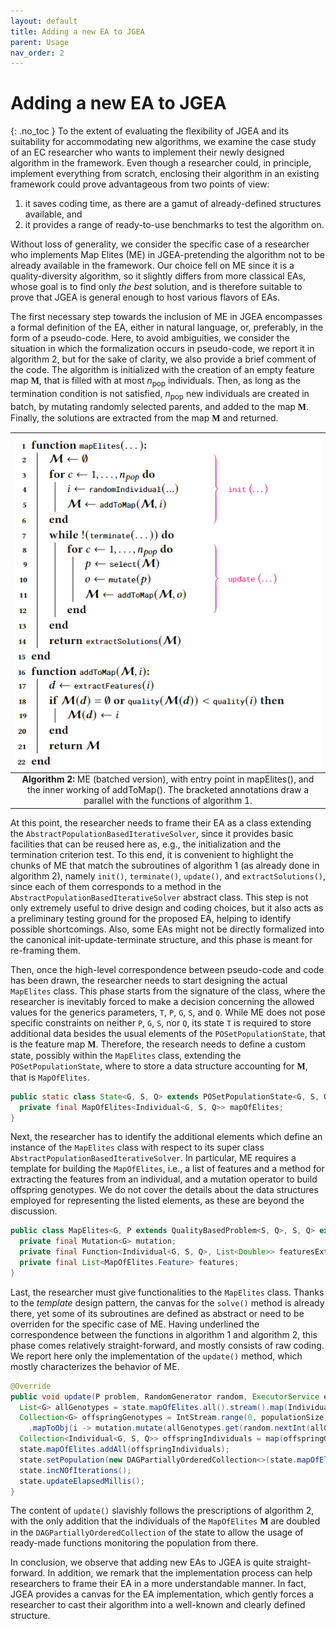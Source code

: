 ```yaml
---
layout: default
title: Adding a new EA to JGEA
parent: Usage
nav_order: 2
---
```


# Adding a new EA to JGEA
{: .no_toc }
To the extent of evaluating the flexibility of JGEA and its suitability for accommodating new algorithms, we examine the case study of an EC researcher who wants to implement their newly designed algorithm in the framework.
Even though a researcher could, in principle, implement everything from scratch, enclosing their algorithm in an existing framework could prove advantageous from two points of view: 
1. it saves coding time, as there are a gamut of already-defined structures available, and
2. it provides a range of ready-to-use benchmarks to test the algorithm on.

Without loss of generality, we consider the specific case of a researcher who implements Map Elites (ME) in JGEA-pretending the algorithm not to be already available in the framework.
Our choice fell on ME since it is a quality-diversity algorithm, so it slightly differs from more classical EAs, whose goal is to find only _the best_ solution, and is therefore suitable to prove that JGEA is general enough to host various flavors of EAs.

The first necessary step towards the inclusion of ME in JGEA encompasses a formal definition of the EA, either in natural language, or, preferably, in the form of a pseudo-code.
Here, to avoid ambiguities, we consider the situation in which the formalization occurs in pseudo-code, we report it in algorithm 2, but for the sake of clarity, we also provide a brief comment of the code.
The algorithm is initialized with the creation of an empty feature map <span class="mi" id="MathJax-Span-113" style="font-family: MathJax_Caligraphic;">**M**</span>, that is filled with at most _n_<sub>pop</sub> individuals.
Then, as long as the termination condition is not satisfied, _n_<sub>pop</sub> new individuals are created in batch, by mutating randomly selected parents, and added to the map <span class="mi" id="MathJax-Span-113" style="font-family: MathJax_Caligraphic;">**M**</span>.
Finally, the solutions are extracted from the map <span class="mi" id="MathJax-Span-113" style="font-family: MathJax_Caligraphic;">**M**</span> and returned.

| ![algorithm2](img/alg2.png) | 
|:--:| 
| **Algorithm 2:** ME (batched version), with entry point in mapElites(), and the inner working of addToMap(). The bracketed annotations draw a parallel with the functions of algorithm 1. |

At this point, the researcher needs to frame their EA as a class extending the ``AbstractPopulationBasedIterativeSolver``, since it provides basic facilities that can be reused here as, e.g., the initialization and the termination criterion test.
To this end, it is convenient to highlight the chunks of ME that match the subroutines of algorithm 1 (as already done in algorithm 2), namely ``init()``, ``terminate()``, ``update()``, and ``extractSolutions()``, since each of them corresponds to a method in the ``AbstractPopulationBasedIterativeSolver`` abstract class.
This step is not only extremely useful to drive design and coding choices, but it also acts as a preliminary testing ground for the proposed EA, helping to identify possible shortcomings.
Also, some EAs might not be directly formalized into the canonical 
init-update-terminate structure, and this phase is meant for re-framing them.

Then, once the high-level correspondence between pseudo-code and code has been drawn, the researcher needs to start designing the actual ``MapElites`` class.
This phase starts from the signature of the class, where the researcher is inevitably forced to make a decision concerning the allowed values for the generics parameters, ``T``, ``P``, ``G``, ``S``, and ``Q``.
While ME does not pose specific constraints on neither ``P``, ``G``, ``S``, nor ``Q``, its state ``T`` is required to store additional data besides the usual elements of the ``POSetPopulationState``, that is the feature map <span class="mi" id="MathJax-Span-113" style="font-family: MathJax_Caligraphic;">**M**</span>.
Therefore, the research needs to define a custom state, possibly within the ``MapElites`` class, extending the ``POSetPopulationState``, where to store a data structure accounting for <span class="mi" id="MathJax-Span-113" style="font-family: MathJax_Caligraphic;">**M**</span>, that is ``MapOfElites``.
```java
public static class State<G, S, Q> extends POSetPopulationState<G, S, Q> {
  private final MapOfElites<Individual<G, S, Q>> mapOfElites;
}
```

Next, the researcher has to identify the additional elements which define an instance of the ``MapElites`` class with respect to its super class ``AbstractPopulationBasedIterativeSolver``.
In particular, ME requires a template for building the ``MapOfElites``, i.e., a list of features and a method for extracting the features from an individual, and a mutation operator to build offspring genotypes.
We do not cover the details about the data structures employed for representing the listed elements, as these are beyond the discussion.
```java
public class MapElites<G, P extends QualityBasedProblem<S, Q>, S, Q> extends AbstractPopulationBasedIterativeSolver<MapElites.State<G, S, Q>, P, G, S, Q> {
  private final Mutation<G> mutation;
  private final Function<Individual<G, S, Q>, List<Double>> featuresExtractor;
  private final List<MapOfElites.Feature> features;
}
```

Last, the researcher must give functionalities to the ``MapElites`` class.
Thanks to the _template_ design pattern, the canvas for the ``solve()`` method is already there, yet some of its subroutines are defined as abstract or need to be overriden for the specific case of ME.
Having underlined the correspondence between the functions in algorithm 1 and algorithm 2, this phase comes relatively straight-forward, and mostly consists of raw coding.
We report here only the implementation of the ``update()`` method, which mostly characterizes the behavior of ME.
```java
@Override
public void update(P problem, RandomGenerator random, ExecutorService executor, State<G, S, Q> state) throws SolverException {
  List<G> allGenotypes = state.mapOfElites.all().stream().map(Individual::genotype).toList();
  Collection<G> offspringGenotypes = IntStream.range(0, populationSize)
    .mapToObj(i -> mutation.mutate(allGenotypes.get(random.nextInt(allGenotypes.size())), random)).toList();
  Collection<Individual<G, S, Q>> offspringIndividuals = map(offspringGenotypes, List.of(), solutionMapper, problem.qualityFunction(), executor, state);
  state.mapOfElites.addAll(offspringIndividuals);
  state.setPopulation(new DAGPartiallyOrderedCollection<>(state.mapOfElites.all(), comparator(problem)));
  state.incNOfIterations();
  state.updateElapsedMillis();
}
```
The content of ``update()`` slavishly follows the prescriptions of algorithm 2, with the only addition that the individuals of the ``MapOfElites`` <span class="mi" id="MathJax-Span-113" style="font-family: MathJax_Caligraphic;">**M**</span> are doubled in the ``DAGPartiallyOrderedCollection`` of the state to allow the usage of ready-made functions monitoring the population from there.

In conclusion, we observe that adding new EAs to JGEA is quite straight-forward.
In addition, we remark that the implementation process can help researchers to frame their EA in a more understandable manner.
In fact, JGEA provides a canvas for the EA implementation, which gently forces a researcher to cast their algorithm into a well-known and clearly defined structure.
